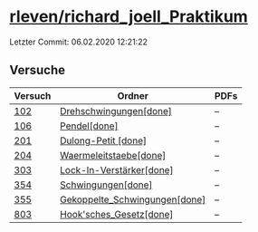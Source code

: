 # [rleven/richard_joell_Praktikum](https://github.com/rleven/richard_joell_Praktikum)

Letzter Commit: 06.02.2020 12:21:22

## Versuche

|        Versuch         |                                                             Ordner                                                             |PDFs|
|------------------------|--------------------------------------------------------------------------------------------------------------------------------|----|
|[102](../../versuch/102)|[Drehschwingungen[done]](https://github.com/rleven/richard_joell_Praktikum/tree/master/Drehschwingungen%5Bdone%5D)              |–   |
|[106](../../versuch/106)|[Pendel[done]](https://github.com/rleven/richard_joell_Praktikum/tree/master/Pendel%5Bdone%5D)                                  |–   |
|[201](../../versuch/201)|[Dulong-Petit [done]](https://github.com/rleven/richard_joell_Praktikum/tree/master/Dulong-Petit%20%5Bdone%5D)                  |–   |
|[204](../../versuch/204)|[Waermeleitstaebe[done]](https://github.com/rleven/richard_joell_Praktikum/tree/master/Waermeleitstaebe%5Bdone%5D)              |–   |
|[303](../../versuch/303)|[Lock-In-Verstärker[done]](https://github.com/rleven/richard_joell_Praktikum/tree/master/Lock-In-Verst%C3%A4rker%5Bdone%5D)     |–   |
|[354](../../versuch/354)|[Schwingungen[done]](https://github.com/rleven/richard_joell_Praktikum/tree/master/Schwingungen%5Bdone%5D)                      |–   |
|[355](../../versuch/355)|[Gekoppelte_Schwingungen[done]](https://github.com/rleven/richard_joell_Praktikum/tree/master/Gekoppelte_Schwingungen%5Bdone%5D)|–   |
|[803](../../versuch/803)|[Hook'sches_Gesetz[done]](https://github.com/rleven/richard_joell_Praktikum/tree/master/Hook%27sches_Gesetz%5Bdone%5D)          |–   |
